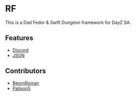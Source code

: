 # RF

This is a Dad Fedor & Swift Dungeon framework for DayZ SA.

## Features

* [Discord](docs/Discord/index.md)
* [JSON](docs/JSON/index.md)

## Contributors

* [BeornRoman](https://github.com/BeornRoman)
* [Patison5](https://github.com/Patison5)

